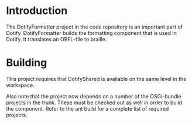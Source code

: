 # Introduction #
The DotifyFormatter project in the code repository is an important part of Dotify. DotifyFormatter builds the formatting component that is used in Dotify. It translates an OBFL-file to braille.

# Building #
This project requires that DotifyShared is available on the same level in the workspace.

Also note that the project now depends on a number of the OSGi-bundle projects in the trunk. These must be checked out as well in order to build the component. Refer to the ant build for a complete list of required projects.